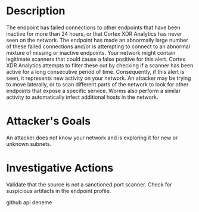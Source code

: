 # Description
The endpoint has failed connections to other endpoints that have been inactive for more than 24 hours, or that Cortex XDR Analytics has never seen on the network. The endpoint has made an abnormally large number of these failed connections and/or is attempting to connect to an abnormal mixture of missing or inactive endpoints.
Your network might contain legitimate scanners that could cause a false positive for this alert. Cortex XDR Analytics attempts to filter these out by checking if a scanner has been active for a long consecutive period of time. Consequently, if this alert is seen, it represents new activity on your network.
An attacker may be trying to move laterally, or to scan different parts of the network to look for other endpoints that expose a specific service. Worms also perform a similar activity to automatically infect additional hosts in the network.
# Attacker's Goals
An attacker does not know your network and is exploring it for new or unknown subnets.
# Investigative Actions
Validate that the source is not a sanctioned port scanner.
Check for suspicious artifacts in the endpoint profile.

github api deneme
